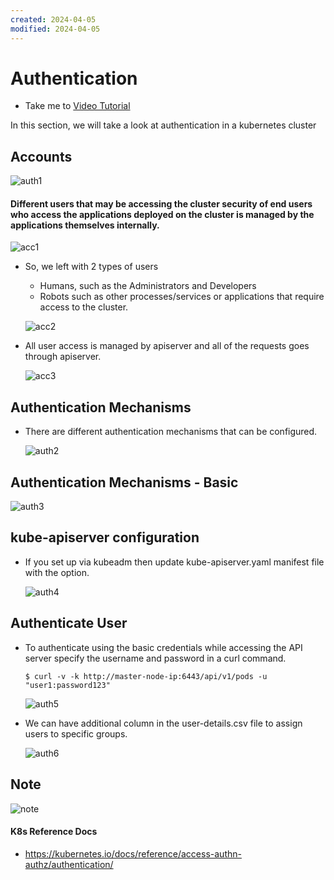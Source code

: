```yaml
---
created: 2024-04-05
modified: 2024-04-05
---
```

# Authentication
  - Take me to [Video Tutorial](https://kodekloud.com/topic/authentication/)
  
In this section, we will take a look at authentication in a kubernetes cluster

## Accounts

  ![auth1](auth1.PNG)
  
#### Different users that may be accessing the cluster security of end users who access the applications deployed on the cluster is managed by the applications themselves internally.

 ![acc1](acc1.PNG)
 
- So, we left with 2 types of users
  - Humans, such as the Administrators and Developers
  - Robots such as other processes/services or applications that require access to the cluster.
  

  ![acc2](acc2.PNG)
  
- All user access is managed by apiserver and all of the requests goes through apiserver.
 
  ![acc3](acc3.PNG)
  
## Authentication Mechanisms
- There are different authentication mechanisms that can be configured.

  ![auth2](auth2.PNG)
  
## Authentication Mechanisms - Basic
  
  ![auth3](auth3.PNG)
  
## kube-apiserver configuration
- If you set up via kubeadm then update kube-apiserver.yaml manifest file with the option.
  
  ![auth4](auth4.PNG)
  
## Authenticate User

- To authenticate using the basic credentials while accessing the API server specify the username and password in a curl command.
  ```
  $ curl -v -k http://master-node-ip:6443/api/v1/pods -u "user1:password123"
  ```
  ![auth5](auth5.PNG)
  
- We can have additional column in the user-details.csv file to assign users to specific groups.

  ![auth6](auth6.PNG)
  
## Note
 
 ![note](note.PNG)
  
  
#### K8s Reference Docs
- https://kubernetes.io/docs/reference/access-authn-authz/authentication/ 
  
  
